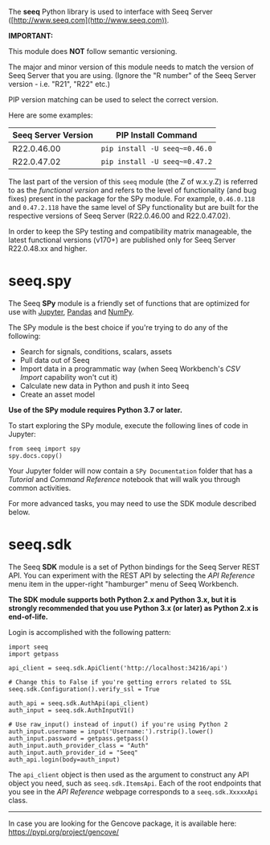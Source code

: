 The **seeq** Python library is used to interface with Seeq Server ([http://www.seeq.com](http://www.seeq.com)).

**IMPORTANT:**

This module does **NOT** follow semantic versioning.

The major and minor version of this module needs to match the version of Seeq Server that you are using.
(Ignore the "R number" of the Seeq Server version - i.e. "R21", "R22" etc.)

PIP version matching can be used to select the correct version.

Here are some examples:

| Seeq Server Version | PIP Install Command           |
|---------------------|-------------------------------|
| R22.0.46.00         | `pip install -U seeq~=0.46.0` |
| R22.0.47.02         | `pip install -U seeq~=0.47.2` |

The last part of the version of this `seeq` module (the _Z_ of w.x.y.Z) is referred to as the
_functional version_ and refers to the level of functionality (and bug fixes) present in the package
for the SPy module. For example, `0.46.0.118` and `0.47.2.118` have the same level of SPy functionality
but are built for the respective versions of Seeq Server (R22.0.46.00 and R22.0.47.02). 

In order to keep the SPy testing and compatibility matrix manageable, the latest functional versions (v170+) are
published only for Seeq Server R22.0.48.xx and higher.  

# seeq.spy

The Seeq **SPy** module is a friendly set of functions that are optimized for use with
[Jupyter](https://jupyter.org), [Pandas](https://pandas.pydata.org/) and [NumPy](https://www.numpy.org/).

The SPy module is the best choice if you're trying to do any of the following:

- Search for signals, conditions, scalars, assets
- Pull data out of Seeq
- Import data in a programmatic way (when Seeq Workbench's *CSV Import* capability won't cut it)
- Calculate new data in Python and push it into Seeq
- Create an asset model

**Use of the SPy module requires Python 3.7 or later.**

To start exploring the SPy module, execute the following lines of code in Jupyter:

```
from seeq import spy
spy.docs.copy()
```

Your Jupyter folder will now contain a `SPy Documentation` folder that has a *Tutorial* and *Command Reference*
notebook that will walk you through common activities.

For more advanced tasks, you may need to use the SDK module described below.

# seeq.sdk

The Seeq **SDK** module is a set of Python bindings for the Seeq Server REST API. You can experiment with the
REST API by selecting the *API Reference* menu item in the upper-right "hamburger" menu of Seeq Workbench.

**The SDK module supports both Python 2.x and Python 3.x, but it is strongly recommended that you use Python 3.x
(or later) as Python 2.x is end-of-life.**

Login is accomplished with the following pattern:

```
import seeq
import getpass

api_client = seeq.sdk.ApiClient('http://localhost:34216/api')

# Change this to False if you're getting errors related to SSL
seeq.sdk.Configuration().verify_ssl = True

auth_api = seeq.sdk.AuthApi(api_client)
auth_input = seeq.sdk.AuthInputV1()

# Use raw_input() instead of input() if you're using Python 2
auth_input.username = input('Username:').rstrip().lower()
auth_input.password = getpass.getpass()
auth_input.auth_provider_class = "Auth"
auth_input.auth_provider_id = "Seeq"
auth_api.login(body=auth_input)
```

The `api_client` object is then used as the argument to construct any API object you need, such as
`seeq.sdk.ItemsApi`. Each of the root endpoints that you see in the *API Reference* webpage corresponds
to a `seeq.sdk.XxxxxApi` class.

----------

In case you are looking for the Gencove package, it is available here: https://pypi.org/project/gencove/ 